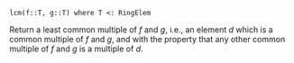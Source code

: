 ```
lcm(f::T, g::T) where T <: RingElem
```

Return a least common multiple of $f$ and $g$, i.e., an element $d$ which is a common multiple of $f$ and $g$, and with the property that any other common multiple of $f$ and $g$ is a multiple of $d$.

